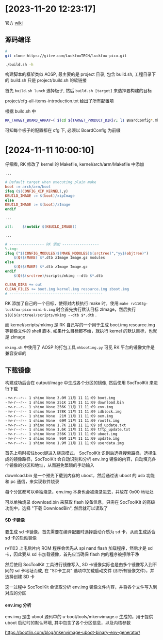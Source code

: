 
# [2023-11-20 12:23:17]

官方 [wiki](https://wiki.luckfox.com/zh/Luckfox-Pico/Luckfox-Pico-quick-start)

## 源码编译

```sh
# 
git clone https://gitee.com/LuckfoxTECH/luckfox-pico.git

./build.sh -h
```

构建脚本的框架类似 AOSP, 最主要的是 project 目录, 包含 build.sh, 工程目录下的 build.sh 只是 project/build.sh 的软链接

首先 `build.sh lunch` 选择板子, 然后 `build.sh [target]` 来选择要构建的目标

project/cfg-all-items-introduction.txt 给出了所有配置项

根据 build.sh 中

```sh
RK_TARGET_BOARD_ARRAY=( $(cd ${TARGET_PRODUCT_DIR}/; ls BoardConfig*.mk BoardConfig_*/BoardConfig*.mk | sort) )
```

可知每个板子的配置都在 cfg 下, 必须以 BoardConfig 为前缀


# [2024-11-11 10:00:10]

仔细看, RK 修改了 kernel 的 Makefile, kernel/arch/arm/Makefile 中添加

```makefile
...

# Default target when executing plain make
boot := arch/arm/boot
ifeq ($(CONFIG_XIP_KERNEL),y)
KBUILD_IMAGE := $(boot)/xipImage
else
KBUILD_IMAGE := $(boot)/zImage
endif

...

all:	$(notdir $(KBUILD_IMAGE))

...

# ---------------- RK 添加 -----------------
%.img:
ifeq ("$(CONFIG_MODULES)$(MAKE_MODULES)$(srctree)","yy$(objtree)")
	$(Q)$(MAKE) $*.dtb zImage Image.gz modules
else
	$(Q)$(MAKE) $*.dtb zImage Image.gz
endif
	$(Q)$(srctree)/scripts/mkimg --dtb $*.dtb

CLEAN_DIRS += out
CLEAN_FILES += boot.img kernel.img resource.img zboot.img
# -------------------------------------------

```

RK 添加了自己的一个目标，使得对内核执行 make 时，使用 `make rv1103g-luckfox-pico-mini-b.img` 时会首先执行默认目标 zImage，然后执行 `$(Q)$(srctree)/scripts/mkimg --dtb $*.dtb` .

而 kernel/scripts/mkimg 是 RK 自己写的一个用于生成 boot.img resource.img 等镜像文件的 shell 脚本. 如果什么目标都不给，就执行 kernel 的默认目标，也就是 zImage

`mkimg.sh` 中使用了 AOSP 的打包工具 `mkbootimg.py` 可见 RK 平台的镜像文件是兼容安卓的


## 下载镜像

构建成功后会在 output/image 中生成各个分区的镜像, 然后使用 SocToolKit 来进行下载

```sh
-rw-r--r-- 1 shino None 3.0M 11月 11 11:09 boot.img
-rw-r--r-- 1 shino None 251K 11月 11 11:09 download.bin
-rw-r--r-- 1 shino None 256K 11月 11 11:09 env.img
-rw-r--r-- 1 shino None 178K 11月 11 11:09 idblock.img
-rw-r--r-- 1 shino None  21M 11月 11 11:09 oem.img
-rw-r--r-- 1 shino None  69M 11月 11 11:09 rootfs.img
-rw-r--r-- 1 shino None 1.7K 11月 11 11:09 sd_update.txt
-rw-r--r-- 1 shino None 1.6K 11月 11 11:09 tftp_update.txt
-rw-r--r-- 1 shino None 256K 11月 11 11:09 uboot.img
-rw-r--r-- 1 shino None  96M 11月 11 11:09 update.img
-rw-r--r-- 1 shino None 1.9M 11月 11 11:09 userdata.img
```

首先上电时按住boot键进入烧录模式， SocToolKit 识别后选择搜索路径，选择生成的镜像路径，SocToolKit 会自动识别和分析 env.img 镜像的内容，自动填充各个镜像的分区和地址，从而避免繁琐的手动输入

download.bin 是一个预先下载到内存的 uboot，然后通过该 uboot 的 usb 功能和 pc 通信，来实现软件烧录

每个分区都可以单独烧录，env.img 本身也会被烧录进去，并放在 0x00 地址处

可以单独烧录 download.bin 来获取 flash 设备信息，只需在 SocToolKit 的高级功能中，选择 "下载 DownloadBin", 然后就可以读取了

#### SD 卡镜像

要生成 sd 卡镜像，首先需要在编译配置时选择启动介质为 sd 卡，从而生成适合 sd 卡的启动镜像

rv1103 上电后片内 ROM 程序会优先从 spi nand flash 加载程序，然后才是 sd 卡，因此要从 sd 卡加载镜像，首先应当确保 flash 内的程序被擦除干净

然后使用 SocToolKit 工具进行镜像写入, SD 卡镜像实际也是由多个镜像写入到不同的 sd 卡地址而成, 在 "SD卡工具" 选项中加载启动文件 (即所有镜像文件)，并选择创建 SD 卡

这一过程中 SocToolKit 会读取分析 env.img 镜像文件内容，并将各个文件写入到对应的分区

#### env.img 分析

env.img 是由 uboot 源码中的 u-boot/tools/mkenvimage.c 生成的，用于提供 uboot 启动时的默认环境, 其中包含了各个分区信息，以及内核参数

https://bootlin.com/blog/mkenvimage-uboot-binary-env-generator/

